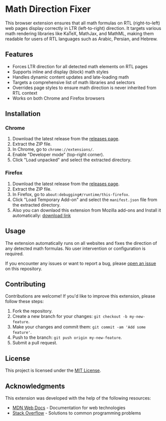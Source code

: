 # Math Direction Fixer

This browser extension ensures that all math formulas on RTL (right-to-left) web pages display correctly in LTR (left-to-right) direction. It targets various math rendering libraries like KaTeX, MathJax, and MathML, making them readable for users of RTL languages such as Arabic, Persian, and Hebrew.

## Features

- Forces LTR direction for all detected math elements on RTL pages
- Supports inline and display (block) math styles
- Handles dynamic content updates and late-loading math
- Targets a comprehensive list of math libraries and selectors
- Overrides page styles to ensure math direction is never inherited from RTL context
- Works on both Chrome and Firefox browsers

## Installation

### Chrome

1. Download the latest release from the [releases page](https://github.com/sma-abyar/Math-Direction-Fixer/releases).
2. Extract the ZIP file.
3. In Chrome, go to `chrome://extensions/`.
4. Enable "Developer mode" (top-right corner).
5. Click "Load unpacked" and select the extracted directory.

### Firefox

1. Download the latest release from the [releases page](https://github.com/sma-abyar/Math-Direction-Fixer/releases).
2. Extract the ZIP file.
3. In Firefox, go to `about:debugging#/runtime/this-firefox`.
4. Click "Load Temporary Add-on" and select the `manifest.json` file from the extracted directory.
5. Also you can downlaod this extension from Mozilla add-ons and Install it automatically: [download link](https://addons.mozilla.org/addon/math-direction-fixer/)

## Usage

The extension automatically runs on all websites and fixes the direction of any detected math formulas. No user intervention or configuration is required.

If you encounter any issues or want to report a bug, please [open an issue](https://github.com/sma-abyar/Math-Direction-Fixer/issues/new) on this repository.

## Contributing

Contributions are welcome! If you'd like to improve this extension, please follow these steps:

1. Fork the repository.
2. Create a new branch for your changes: `git checkout -b my-new-feature`.
3. Make your changes and commit them: `git commit -am 'Add some feature'`.
4. Push to the branch: `git push origin my-new-feature`.
5. Submit a pull request.

## License

This project is licensed under the [MIT License](LICENSE.md).

## Acknowledgments

This extension was developed with the help of the following resources:

- [MDN Web Docs](https://developer.mozilla.org/en-US/) - Documentation for web technologies
- [Stack Overflow](https://stackoverflow.com/) - Solutions to common programming problems
